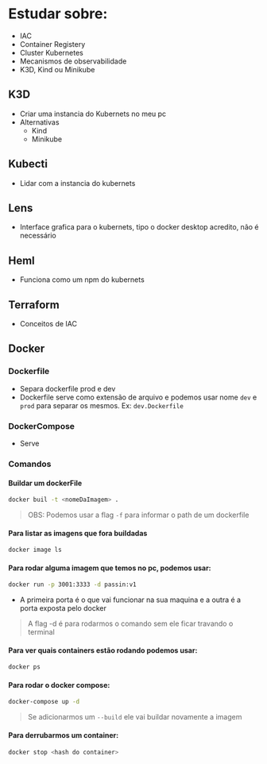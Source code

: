# Estudar sobre: 
- IAC
- Container Registery 
- Cluster Kubernetes
- Mecanismos de observabilidade 
- K3D, Kind ou Minikube


## K3D 
- Criar uma instancia do Kubernets no meu pc
- Alternativas
	- Kind
	- Minikube
## Kubecti 
- Lidar com a instancia do kubernets 
## Lens
- Interface grafica para o kubernets, tipo o docker desktop acredito, não é necessário
## Heml 
- Funciona como um npm do kubernets
## Terraform 
- Conceitos de IAC

## Docker
### Dockerfile
- Separa dockerfile prod e dev
- Dockerfile serve como extensão de arquivo e podemos usar nome `dev` e `prod` para separar os mesmos.  Ex: `dev.Dockerfile`
### DockerCompose
- Serve
### Comandos 

#### Buildar um dockerFile
```bash
docker buil -t <nomeDaImagem> .
```
> OBS: Podemos usar a flag `-f` para informar o path de um dockerfile 

#### Para listar as imagens que fora buildadas 
```bash
docker image ls
```

#### Para rodar alguma imagem que temos no pc, podemos usar: 
```bash
docker run -p 3001:3333 -d passin:v1
```
- A primeira porta é o que vai funcionar na sua maquina e a outra é a porta exposta pelo docker
> A flag -d é para rodarmos o comando sem ele ficar travando o terminal

#### Para ver quais containers estão rodando podemos usar: 
```bash 
docker ps
```

#### Para rodar o docker compose:
```bash
docker-compose up -d
```
> Se adicionarmos um `--build` ele vai buildar novamente a imagem 

#### Para derrubarmos um container: 
```bash 
docker stop <hash do container>
```
